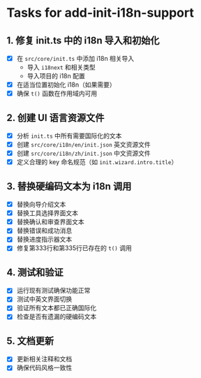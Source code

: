 # Tasks for add-init-i18n-support

## 1. 修复 init.ts 中的 i18n 导入和初始化

- [x] 在 `src/core/init.ts` 中添加 i18n 相关导入
  - 导入 `i18next` 和相关类型
  - 导入项目的 i18n 配置
- [x] 在适当位置初始化 i18n（如果需要）
- [x] 确保 `t()` 函数在作用域内可用

## 2. 创建 UI 语言资源文件

- [x] 分析 `init.ts` 中所有需要国际化的文本
- [x] 创建 `src/core/i18n/en/init.json` 英文资源文件
- [x] 创建 `src/core/i18n/zh/init.json` 中文资源文件
- [x] 定义合理的 key 命名规范（如 `init.wizard.intro.title`）

## 3. 替换硬编码文本为 i18n 调用

- [x] 替换向导介绍文本
- [x] 替换工具选择界面文本
- [x] 替换确认和审查界面文本
- [x] 替换错误和成功消息
- [x] 替换进度指示器文本
- [x] 修复第333行和第335行已存在的 `t()` 调用

## 4. 测试和验证

- [x] 运行现有测试确保功能正常
- [x] 测试中英文界面切换
- [x] 验证所有文本都已正确国际化
- [x] 检查是否有遗漏的硬编码文本

## 5. 文档更新

- [x] 更新相关注释和文档
- [x] 确保代码风格一致性